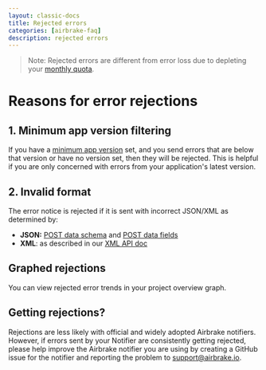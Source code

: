 ```yaml
---
layout: classic-docs
title: Rejected errors
categories: [airbrake-faq]
description: rejected errors
---
```


> Note: Rejected errors are different from error loss due to depleting your
> [monthly quota](/docs/airbrake-faq/monthly-error-quota).

# Reasons for error rejections

## 1. Minimum app version filtering
If you have a [minimum app version](/docs/features/app-versions/) set, and you
send errors that are below that version or have no version set, then they will
be rejected. This is helpful if you are only concerned with errors from your
application's latest version.

## 2. Invalid format
The error notice is rejected if it is sent with incorrect JSON/XML as determined
by:

- **JSON:** [POST data schema](https://airbrake.io/docs/api/#post-data-schema-v3) and
[POST data fields](https://airbrake.io/docs/api/#post-data-fields-v3)
- **XML**: as described in our [XML API doc](/docs/legacy-xml-api/)

## Graphed rejections
You can view rejected error trends in your project overview graph.

## Getting rejections?

Rejections are less likely with official and widely adopted Airbrake notifiers.
However, if errors sent by your Notifier are consistently getting rejected,
please help improve the Airbrake notifier you are using by creating a GitHub
issue for the notifier and reporting the problem to support@airbrake.io.

